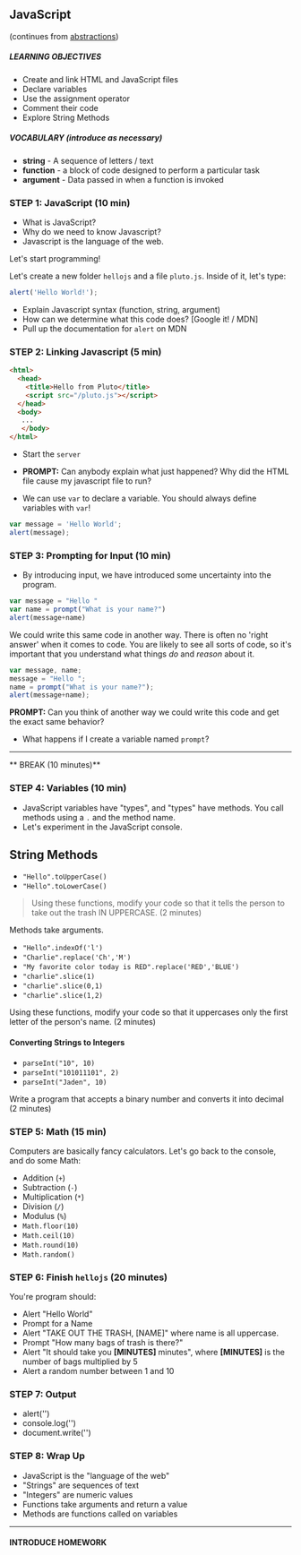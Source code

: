 ## JavaScript
(continues from [abstractions](abstractions.md))

##### LEARNING OBJECTIVES
- Create and link HTML and JavaScript files
- Declare variables
- Use the assignment operator
- Comment their code
- Explore String Methods

##### VOCABULARY (introduce as necessary)
- **string** - A sequence of letters / text
- **function** - a block of code designed to perform a particular task
- **argument** - Data passed in when a function is invoked

### STEP 1: JavaScript (10 min)

- What is JavaScript?
- Why do we need to know Javascript?
- Javascript is the language of the web.

Let's start programming!

Let's create a new folder `hellojs` and a file `pluto.js`. Inside of it, let's type:

```js
alert('Hello World!');
```

- Explain Javascript syntax (function, string, argument)
- How can we determine what this code does? [Google it! / MDN]
- Pull up the documentation for `alert` on MDN

### STEP 2: Linking Javascript (5 min)

```html
<html>
  <head>
    <title>Hello from Pluto</title>
    <script src="/pluto.js"></script>
  </head>
  <body>
   ...
   </body>
</html>
```

- Start the `server`
- **PROMPT:**  Can anybody explain what just happened?  Why did the HTML file cause my javascript file to run?

- We can use `var` to declare a variable.  You should always define variables with `var`!

```js
var message = 'Hello World';
alert(message);
```

### STEP 3: Prompting for Input (10 min)

- By introducing input, we have introduced some uncertainty into the program.

```js
var message = "Hello "
var name = prompt("What is your name?")
alert(message+name)
```

We could write this same code in another way.  There is often no 'right answer' when it comes to code.  You are likely to see all sorts of code, so it's important that you understand what things *do* and *reason* about it.

```js
var message, name;
message = "Hello ";
name = prompt("What is your name?");
alert(message+name);
```

**PROMPT:** Can you think of another way we could write this code and get the exact same behavior?

- What happens if I create a variable named `prompt`?

---
** BREAK (10 minutes)**

### STEP 4: Variables (10 min)

- JavaScript variables have "types", and "types" have methods. You call methods using a `.` and the method name.
- Let's experiment in the JavaScript console.

## String Methods
- `"Hello".toUpperCase()`
- `"Hello".toLowerCase()`

> Using these functions, modify your code so that it tells the person to take out the trash IN UPPERCASE. (2 minutes)

Methods take arguments.

- `"Hello".indexOf('l')`
- `"Charlie".replace('Ch','M')`
- `"My favorite color today is RED".replace('RED','BLUE')`
- `"charlie".slice(1)`
- `"charlie".slice(0,1)`
- `"charlie".slice(1,2)`

Using these functions, modify your code so that it uppercases only the first letter of the person's name. (2 minutes)

#### Converting Strings to Integers

- `parseInt("10", 10)`
- `parseInt("101011101", 2)`
- `parseInt("Jaden", 10)`

Write a program that accepts a binary number and converts it into decimal (2 minutes)

### STEP 5: Math (15 min)

Computers are basically fancy calculators. Let's go back to the console, and do some Math:

- Addition (`+`)
- Subtraction (`-`)
- Multiplication (`*`)
- Division (`/`)
- Modulus (`%`)
- `Math.floor(10)`
- `Math.ceil(10)`
- `Math.round(10)`
- `Math.random()`

### STEP 6: Finish `hellojs` (20 minutes)

You're program should:
- Alert "Hello World"
- Prompt for a Name
- Alert "TAKE OUT THE TRASH, [NAME]" where name is all uppercase.
- Prompt "How many bags of trash is there?"
- Alert "It should take you **[MINUTES]** minutes", where **[MINUTES]** is the number of bags multiplied by 5
- Alert a random number between 1 and 10

### STEP 7: Output

- alert('')
- console.log('')
- document.write('')

### STEP 8: Wrap Up

- JavaScript is the "language of the web"
- "Strings" are sequences of text
- "Integers" are numeric values
- Functions take arguments and return a value
- Methods are functions called on variables

---

#### INTRODUCE HOMEWORK
